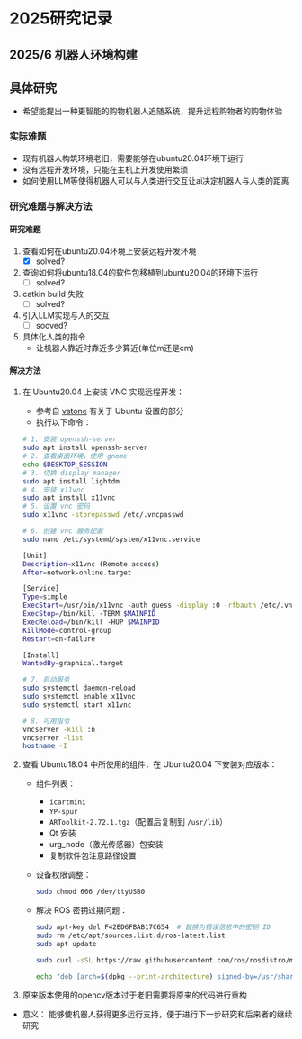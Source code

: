 # 2025研究记录

## 2025/6 机器人环境构建

## 具体研究

- 希望能提出一种更智能的购物机器人追随系统，提升远程购物者的购物体验

### 实际难题
  
- 现有机器人构筑环境老旧，需要能够在ubuntu20.04环境下运行
- 没有远程开发环境，只能在主机上开发使用繁琐
- 如何使用LLM等使得机器人可以与人类进行交互让ai决定机器人与人类的距离

### 研究难题与解决方法
  
#### 研究难题
  
1. 查看如何在ubuntu20.04环境上安装远程开发环境
    - [x] solved?
1. 查询如何将ubuntu18.04的软件包移植到ubuntu20.04的环境下运行
    - [ ] solved?
1. catkin build 失败
    - [ ] solved?
1. 引入LLM实现与人的交互
    - [ ] sooved?
1. 具体化人类的指令
    - 让机器人靠近时靠近多少算近(单位m还是cm)

#### 解决方法
  
1. 在 Ubuntu20.04 上安装 VNC 实现远程开发：

      - 参考自 [vstone](https://vstoneofficial.github.io/lightrover_webdoc/setup/softwareSetupUbuntu/) 有关于 Ubuntu 设置的部分
      - 执行以下命令：

     ```bash
     # 1. 安装 openssh-server
     sudo apt install openssh-server
     # 2. 查看桌面环境，使用 gnome
     echo $DESKTOP_SESSION
     # 3. 切换 display manager
     sudo apt install lightdm
     # 4. 安装 x11vnc
     sudo apt install x11vnc
     # 5. 设置 vnc 密码
     sudo x11vnc -storepasswd /etc/.vncpasswd

     # 6. 创建 vnc 服务配置
     sudo nano /etc/systemd/system/x11vnc.service

     [Unit]
     Description=x11vnc (Remote access)
     After=network-online.target

     [Service]
     Type=simple
     ExecStart=/usr/bin/x11vnc -auth guess -display :0 -rfbauth /etc/.vncpasswd -rfbport 5900 -forever -loop -noxdamage -repeat -shared
     ExecStop=/bin/kill -TERM $MAINPID
     ExecReload=/bin/kill -HUP $MAINPID
     KillMode=control-group
     Restart=on-failure

     [Install]
     WantedBy=graphical.target

     # 7. 启动服务
     sudo systemctl daemon-reload
     sudo systemctl enable x11vnc
     sudo systemctl start x11vnc

     # 8. 可用指令
     vncserver -kill :n
     vncserver -list
     hostname -I
     ```

1. 查看 Ubuntu18.04 中所使用的组件，在 Ubuntu20.04 下安装对应版本：

   - 组件列表：
     - `icartmini`
     - `YP-spur`
     - `ARToolkit-2.72.1.tgz`（配置后复制到 `/usr/lib`）
     - Qt 安装
     - urg_node（激光传感器）包安装
     - 复制软件包注意路径设置
   - 设备权限调整：

     ```bash
     sudo chmod 666 /dev/ttyUSB0
     ```

   - 解决 ROS 密钥过期问题：

     ```bash
     sudo apt-key del F42ED6FBAB17C654  # 替换为错误信息中的密钥 ID
     sudo rm /etc/apt/sources.list.d/ros-latest.list
     sudo apt update

     sudo curl -sSL https://raw.githubusercontent.com/ros/rosdistro/master/ros.key -o /usr/share/keyrings/ros-archive-keyring.gpg

     echo "deb [arch=$(dpkg --print-architecture) signed-by=/usr/share/keyrings/ros-archive-keyring.gpg] http://packages.ros.org/ros/ubuntu $(. /etc/os-release && echo $UBUNTU_CODENAME) main" | sudo tee /etc/apt/sources.list.d/ros-latest.list > /dev/null
     ```

1. 原来版本使用的opencv版本过于老旧需要将原来的代码进行重构

- 意义： 能够使机器人获得更多运行支持，便于进行下一步研究和后来者的继续研究
